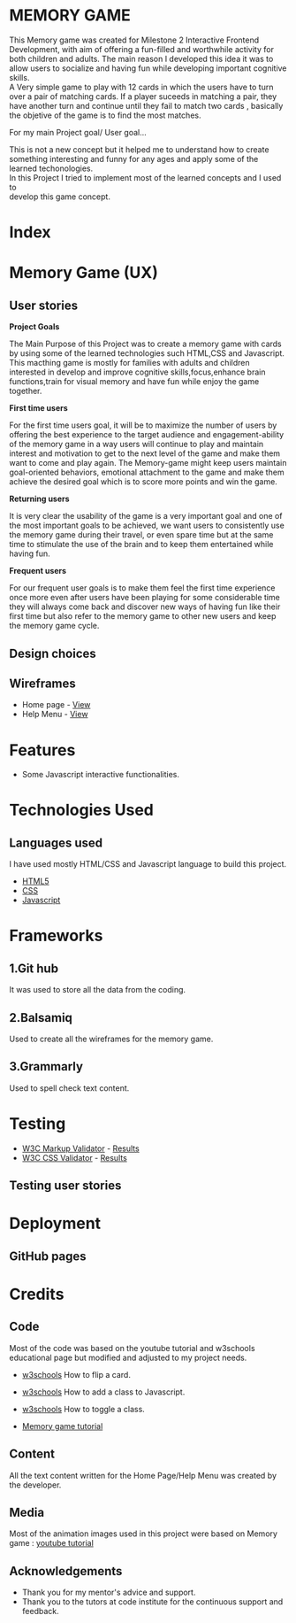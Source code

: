 # MEMORY GAME 

This Memory game was created for Milestone 2 Interactive Frontend Development, with 
aim of offering a fun-filled and worthwhile activity for both children and adults.
The main reason I developed this idea it was to allow users to socialize and having fun 
while developing important cognitive skills.  
A Very simple game to play with 12 cards in which the users have to turn over a pair 
of matching cards. If a player suceeds in matching a pair, they have another turn and
continue until they fail to match two cards , basically the objetive of the game is to find the most matches.  
  
For my main Project goal/ User goal...   

This is not a new concept but it helped me to understand how to create something 
interesting and funny for any ages and apply some of the learned techonologies.    
In this Project I tried to implement most of the learned concepts and I used to  
develop this game concept.   


# Index 

# Memory Game (UX)   
 ##  User stories 

__Project Goals__ 

The Main Purpose of this Project was to create a memory game with cards by using some of the learned technologies such HTML,CSS and Javascript. This macthing game is mostly for families with adults and children interested in develop and improve cognitive skills,focus,enhance brain functions,train for visual memory and have fun while enjoy the game together.    

     
__First time users__ 
      
For the first time users goal, it will be to maximize the number of users by offering the best experience to the target audience and engagement-ability of the memory game in a way users will continue to play and maintain interest and motivation to get to the next level of the game and make them want to come and play again.
The Memory-game might keep users maintain goal-oriented behaviors, emotional
attachment to the game and make them achieve the desired goal which is to score more
points and win the game.

__Returning users__ 

It is very clear the usability of the game is a very important goal and one of the most important goals to be achieved, we want users to consistently use the memory game during their travel,  or even spare time but at the same time to stimulate the use of the brain and to keep them entertained while having fun.

__Frequent users__ 
     
For our frequent user goals is to make them feel the first time experience once more even after users have been playing for some considerable time they will always come back and discover new ways of having fun like their first time but also refer to the  memory game to other new users and keep the memory game cycle.
    
     

## Design choices 





## Wireframes 
* Home page - [View]()
* Help Menu - [View]() 


# Features 
* Some Javascript interactive functionalities.


# Technologies Used 
## Languages used
  I have used mostly HTML/CSS and Javascript language to build this project.
  * [HTML5](https://en.wikipedia.org/wiki/HTML5) 
  * [CSS](https://en.wikipedia.org/wiki/CSS) 
  * [Javascript](https://en.wikipedia.org/wiki/JavaScript)


# Frameworks 
 ## 1.Git hub
  It was used to store all the data from the coding. 

 ## 2.Balsamiq 
  Used to create all the wireframes for the memory game. 
 ## 3.Grammarly 
  Used to spell check text content.   

 # Testing 
 
 * [W3C Markup Validator](https://validator.w3.org/) - [Results]()
 * [W3C CSS Validator](https://jigsaw.w3.org/css-validator/) - [Results]()

 ## Testing user stories  

 # Deployment 
 ## GitHub pages 



 # Credits 

 ## Code  
  Most of the code was based on the youtube tutorial and w3schools educational page but modified and adjusted to my project needs. 

  * [w3schools](https://www.w3schools.com/howto/howto_css_flip_card.asp) How to flip a card. 
  * [w3schools](https://www.w3schools.com/howto/howto_js_add_class.asp) How to add a class to Javascript.  
  * [w3schools](https://www.w3schools.com/howto/howto_js_toggle_class.asp) How to toggle a class. 
  
  * [Memory game tutorial](https://www.youtube.com/watch?v=sId4aKhogac&list=PLLX1I3KXZ-YH-woTgiCfONMya39-Ty8qw&index=4)

 ## Content 
  All the text content written for the Home Page/Help Menu was created by the developer.   


 ## Media 
  Most of the animation images used in this project were based on Memory game : [youtube tutorial](https://www.youtube.com/watch?v=sId4aKhogac&list=PLLX1I3KXZ-YH-woTgiCfONMya39-Ty8qw&index=4) 
    

 ## Acknowledgements  
  * Thank you for my mentor's advice and support. 
  * Thank you to the tutors at code institute for the continuous support and feedback.   
       
